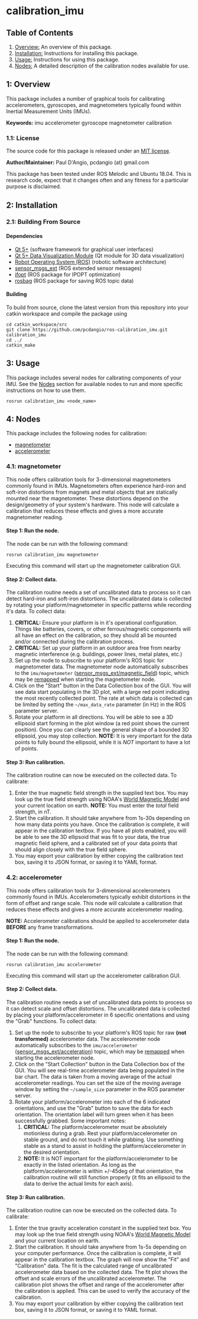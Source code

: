 # calibration_imu

## Table of Contents

1. [Overview:](#1-overview) An overview of this package.
2. [Installation:](#2-installation) Instructions for installing this package.
3. [Usage:](#3-usage) Instructions for using this package.
4. [Nodes:](#4-nodes) A detailed description of the calibration nodes available for use.

## 1: Overview

This package includes a number of graphical tools for calibrating accelerometers, gyroscopes, and magnetometers typically found within Inertial Measurement Units (IMUs).

**Keywords:** imu accelerometer gyroscope magnetometer calibration

### 1.1: License

The source code for this package is released under an [MIT license](LICENSE).

**Author/Maintainer:** Paul D'Angio, pcdangio (at) gmail.com

This package has been tested under ROS Melodic and Ubuntu 18.04. This is research code, expect that it changes often and any fitness for a particular purpose is disclaimed.

## 2: Installation

### 2.1: Building From Source

#### Dependencies

- [Qt 5+](https://doc.qt.io/qt-5/) (software framework for graphical user interfaces)
- [Qt 5+ Data Visualization Module](https://doc.qt.io/qt-5/qtdatavisualization-index.html) (Qt module for 3D data visualization)
- [Robot Operating System (ROS)](http://wiki.ros.org) (robotic software architecture)
- [sensor_msgs_ext](https://github.com/pcdangio/ros-sensor_msgs_ext) (ROS extended sensor messages)
- [ifopt](http://wiki.ros.org/ifopt) (ROS package for IPOPT optimization)
- [rosbag](http://wiki.ros.org/rosbag) (ROS package for saving ROS topic data)

#### Building

To build from source, clone the latest version from this repository into your catkin workspace and compile the package using

```
cd catkin_workspace/src
git clone https://github.com/pcdangio/ros-calibration_imu.git calibration_imu
cd ../
catkin_make
```

## 3: Usage

This package includes several nodes for calbrating components of your IMU. See the [Nodes](#4-nodes) section for available nodes to run and more specific instructions on how to use them.

```
rosrun calibration_imu <node_name>
```

## 4: Nodes

This package includes the following nodes for calibration:

- [magnetometer](#41-magnetometer)
- [accelerometer](#42-accelerometer)

### 4.1: magnetometer

This node offers calibration tools for 3-dimensional magnetometers commonly found in IMUs. Magnetometers often experience hard-iron and soft-iron distortions from magnets and metal objects that are statically mounted near the magnetometer. These distortions depend on the design/geometry of your system's hardware. This node will calculate a calibration that reduces these effects and gives a more accurate magnetometer reading.

#### Step 1: Run the node.

The node can be run with the following command:

```
rosrun calibration_imu magnetometer
```

Executing this command will start up the magnetometer calibration GUI.

#### Step 2: Collect data.

The calibration routine needs a set of uncalibrated data to process so it can detect hard-iron and soft-iron distortions. The uncalibrated data is collected by rotating your platform/magnetometer in specific patterns while recording it's data.  To collect data:

1. **CRITICAL:** Ensure your platform is in it's operational configuration. Things like batteries, covers, or other ferrous/magnetic components will all have an effect on the calibration, so they should all be mounted and/or connected during the calibration process.
2. **CRITICAL:** Set up your platform in an outdoor area free from nearby magnetic interference (e.g. buildings, power lines, metal plates, etc.)
3. Set up the node to subscribe to your platform's ROS topic for magnetometer data. The magnetometer node automatically subscribes to the `imu/magnetometer` ([sensor_msgs_ext/magnetic_field](https://github.com/pcdangio/ros-sensor_msgs_ext/blob/master/msg/magnetic_field.msg)) topic, which may be [remapped](http://wiki.ros.org/Remapping%20Arguments) when starting the magnetometer node.
4. Click on the "Start" button in the Data Collection box of the GUI. You will see data start populating in the 3D plot, with a large red point indicating the most recently collected point. The rate at which data is collected can be limited by setting the `~/max_data_rate` parameter (in Hz) in the ROS parameter server.
5. Rotate your platform in all directions. You will be able to see a 3D ellipsoid start forming in the plot window (a red point shows the current position). Once you can clearly see the general shape of a bounded 3D ellipsoid, you may stop collection. **NOTE:** It is very important for the data points to fully bound the ellipsoid, while it is *NOT* important to have a lot of points.

#### Step 3: Run calibration.

The calibration routine can now be executed on the collected data. To calibrate:

1. Enter the true magnetic field strength in the supplied text box. You may look up the true field strength using NOAA's [World Magnetic Model](https://www.ngdc.noaa.gov/geomag/calculators/magcalc.shtml#igrfwmm) and your current location on earth. **NOTE:** You must enter the *total* field strength, in nT.
2. Start the calibration. It should take anywhere from 1s-30s depending on how many data points you have. Once the calibration is complete, it will appear in the calibration textbox. If you have all plots enabled, you will be able to see the 3D ellipsoid that was fit to your data, the true magnetic field sphere, and a calibrated set of your data points that should align closely with the true field sphere.
3. You may export your calibration by either copying the calibration text box, saving it to JSON format, or saving it to YAML format.

### 4.2: accelerometer

This node offers calibration tools for 3-dimensional accelerometers commonly found in IMUs. Accelerometers typically exhibit distortions in the form of offset and range scale. This node will calculate a calibration that reduces these effects and gives a more accurate accelerometer reading.

**NOTE:** Accelerometer calibrations should be applied to accelerometer data **BEFORE** any frame transformations.

#### Step 1: Run the node.

The node can be run with the following command:

```
rosrun calibration_imu accelerometer
```

Executing this command will start up the accelerometer calibration GUI.

#### Step 2: Collect data.

The calibration routine needs a set of uncalibrated data points to process so it can detect scale and offset distortions. The uncalibrated data is collected by placing your platform/accelerometer in 6 specific orientations and using the "Grab" functions. To collect data:

1. Set up the node to subscribe to your platform's ROS topic for raw **(not transformed)** accelerometer data. The accelerometer node automatically subscribes to the `imu/accelerometer` ([sensor_msgs_ext/acceleration](https://github.com/pcdangio/ros-sensor_msgs_ext/blob/master/msg/acceleration.msg)) topic, which may be [remapped](http://wiki.ros.org/Remapping%20Arguments) when starting the accelerometer node.
2. Click on the "Start Collection" button in the Data Collection box of the GUI. You will see real-time accelerometer data being populated in the bar chart. The data is taken from a moving average of the actual accelerometer readings. You can set the size of the moving average window by setting the `~/sample_size` parameter in the ROS parameter server.
3. Rotate your platform/accelerometer into each of the 6 indicated orientations, and use the "Grab" button to save the data for each orientation. The orientation label will turn green when it has been successfully grabbed. Some important notes:
    1. **CRITICAL:** The platform/accelerometer must be absolutely motionless during a grab. Rest your platform/accelerometer on stable ground, and do not touch it while grabbing. Use something stable as a stand to assist in holding the platform/accelerometer in the desired orientation.
    2. **NOTE:** It is NOT important for the platform/accelerometer to be exactly in the listed orientation. As long as the platform/accelerometer is within +/-45deg of that orientation, the calibration routine will still function properly (it fits an ellipsoid to the data to derive the actual limits for each axis).


#### Step 3: Run calibration.

The calibration routine can now be executed on the collected data. To calibrate:

1. Enter the true gravity acceleration constant in the supplied text box. You may look up the true field strength using NOAA's [World Magnetic Model](https://geodesy.noaa.gov/cgi-bin/grav_pdx.prl) and your current location on earth.
2. Start the calibration. It should take anywhere from 1s-5s depending on your computer performance. Once the calibration is complete, it will appear in the calibration textbox. The graph will now show the "Fit" and "Calibration" data. The fit is the calculated range of uncalibrated accelerometer data based on the collected data. The fit plot shows the offset and scale errors of the uncalibrated accelerometer. The calibration plot shows the offset and range of the accelerometer after the calibration is applied. This can be used to verify the accuracy of the calibration.
3. You may export your calibration by either copying the calibration text box, saving it to JSON format, or saving it to YAML format.
